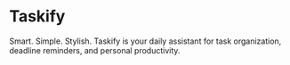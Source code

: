 # Taskify
Smart. Simple. Stylish. Taskify is your daily assistant for task organization, deadline reminders, and personal productivity.
